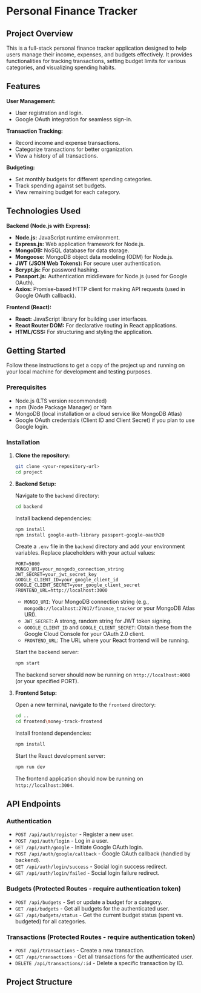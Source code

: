 # Personal Finance Tracker

## Project Overview

This is a full-stack personal finance tracker application designed to help users manage their income, expenses, and budgets effectively. It provides functionalities for tracking transactions, setting budget limits for various categories, and visualizing spending habits.

## Features

**User Management:**
*   User registration and login.
*   Google OAuth integration for seamless sign-in.

**Transaction Tracking:**
*   Record income and expense transactions.
*   Categorize transactions for better organization.
*   View a history of all transactions.

**Budgeting:**
*   Set monthly budgets for different spending categories.
*   Track spending against set budgets.
*   View remaining budget for each category.

## Technologies Used

**Backend (Node.js with Express):**
*   **Node.js:** JavaScript runtime environment.
*   **Express.js:** Web application framework for Node.js.
*   **MongoDB:** NoSQL database for data storage.
*   **Mongoose:** MongoDB object data modeling (ODM) for Node.js.
*   **JWT (JSON Web Tokens):** For secure user authentication.
*   **Bcrypt.js:** For password hashing.
*   **Passport.js:** Authentication middleware for Node.js (used for Google OAuth).
*   **Axios:** Promise-based HTTP client for making API requests (used in Google OAuth callback).

**Frontend (React):**
*   **React:** JavaScript library for building user interfaces.
*   **React Router DOM:** For declarative routing in React applications.
*   **HTML/CSS:** For structuring and styling the application.

## Getting Started

Follow these instructions to get a copy of the project up and running on your local machine for development and testing purposes.

### Prerequisites

*   Node.js (LTS version recommended)
*   npm (Node Package Manager) or Yarn
*   MongoDB (local installation or a cloud service like MongoDB Atlas)
*   Google OAuth credentials (Client ID and Client Secret) if you plan to use Google login.

### Installation

1.  **Clone the repository:**
    ```bash
    git clone <your-repository-url>
    cd project
    ```

2.  **Backend Setup:**

    Navigate to the `backend` directory:
    ```bash
    cd backend
    ```

    Install backend dependencies:
    ```bash
    npm install
    npm install google-auth-library passport-google-oauth20
    ```

    Create a `.env` file in the `backend` directory and add your environment variables. Replace placeholders with your actual values:
    ```
    PORT=5000
    MONGO_URI=your_mongodb_connection_string
    JWT_SECRET=your_jwt_secret_key
    GOOGLE_CLIENT_ID=your_google_client_id
    GOOGLE_CLIENT_SECRET=your_google_client_secret
    FRONTEND_URL=http://localhost:3000
    ```
    *   `MONGO_URI`: Your MongoDB connection string (e.g., `mongodb://localhost:27017/finance_tracker` or your MongoDB Atlas URI).
    *   `JWT_SECRET`: A strong, random string for JWT token signing.
    *   `GOOGLE_CLIENT_ID` and `GOOGLE_CLIENT_SECRET`: Obtain these from the Google Cloud Console for your OAuth 2.0 client.
    *   `FRONTEND_URL`: The URL where your React frontend will be running.

    Start the backend server:
    ```bash
    npm start
    ```
    The backend server should now be running on `http://localhost:4000` (or your specified PORT).

3.  **Frontend Setup:**

    Open a new terminal, navigate to the `frontend` directory:
    ```bash
    cd ..
    cd frontend\money-track-frontend
    ```

    Install frontend dependencies:
    ```bash
    npm install
    ```

    Start the React development server:
    ```bash
    npm run dev
    ```
    The frontend application should now be running on `http://localhost:3004`.

## API Endpoints

### Authentication
*   `POST /api/auth/register` - Register a new user.
*   `POST /api/auth/login` - Log in a user.
*   `GET /api/auth/google` - Initiate Google OAuth login.
*   `POST /api/auth/google/callback` - Google OAuth callback (handled by backend).
*   `GET /api/auth/login/success` - Social login success redirect.
*   `GET /api/auth/login/failed` - Social login failure redirect.

### Budgets (Protected Routes - require authentication token)
*   `POST /api/budgets` - Set or update a budget for a category.
*   `GET /api/budgets` - Get all budgets for the authenticated user.
*   `GET /api/budgets/status` - Get the current budget status (spent vs. budgeted) for all categories.

### Transactions (Protected Routes - require authentication token)
*   `POST /api/transactions` - Create a new transaction.
*   `GET /api/transactions` - Get all transactions for the authenticated user.
*   `DELETE /api/transactions/:id` - Delete a specific transaction by ID.

## Project Structure


